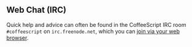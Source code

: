 ## Web Chat (IRC)

Quick help and advice can often be found in the CoffeeScript IRC room `#coffeescript` on `irc.freenode.net`, which you can [join via your web browser](http://webchat.freenode.net/?channels=coffeescript).
